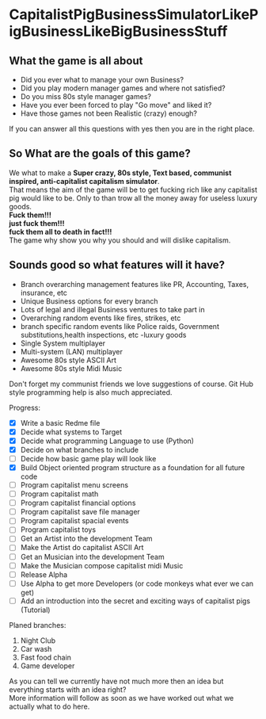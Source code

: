 # CapitalistPigBusinessSimulatorLikePigBusinessLikeBigBusinessStuff
## What the game is all about
* Did you ever what to manage your own Business?
* Did you play modern manager games and where not satisfied?
* Do you miss 80s style manager games?
* Have you ever been forced to play "Go move" and liked it?
* Have those games not been Realistic (crazy) enough?

If you can answer all this questions with yes then you are in the right place.

## So What are the goals of this game?
We what to make a **Super crazy, 80s style, Text based, communist inspired, anti-capitalist capitalism simulator**.  
That means the aim of the game will be to get fucking rich like any capitalist pig would like to be.
Only to than trow all the money away for useless luxury goods.  
**Fuck them!!!  
just fuck them!!!  
fuck them all to death in fact!!!**  
The game why show you why you should and will dislike capitalism.
## Sounds good so what features will it have?
- Branch overarching management features like PR, Accounting, Taxes, insurance, etc
- Unique Business options for every branch
- Lots of legal and illegal Business ventures to take part in
- Overarching random events like fires, strikes, etc
- branch specific random events like Police raids, Government substitutions,health inspections, etc
-luxury goods
- Single System multiplayer
- Multi-system (LAN) multiplayer
- Awesome 80s style ASCII Art
- Awesome 80s style Midi Music

Don't forget my communist friends we love suggestions of course.
Git Hub style programming help is also much appreciated.

Progress:
- [x] Write a basic Redme file
- [x] Decide what systems to Target
- [x] Decide what programming Language to use (Python)
- [x] Decide on what branches to include
- [ ] Decide how basic game play will look like
- [x] Build Object oriented program structure as a foundation for all future code
- [ ] Program capitalist menu screens
- [ ] Program capitalist math
- [ ] Program capitalist financial options
- [ ] Program capitalist save file manager
- [ ] Program capitalist spacial events
- [ ] Program capitalist toys
- [ ] Get an Artist into the development Team
- [ ] Make the Artist do capitalist ASCII Art
- [ ] Get an Musician into the development Team
- [ ] Make the Musician compose capitalist midi Music
- [ ] Release Alpha
- [ ] Use Alpha to get more Developers (or code monkeys what ever we can get)
- [ ] Add an introduction into the secret and exciting ways of capitalist pigs (Tutorial)

Planed branches:
1. Night Club
1. Car wash
1. Fast food chain
1. Game developer

As you can tell we currently have not much more then an idea but everything starts with an idea right?  
More information will follow as soon as we have worked out what we actually what to do here.
